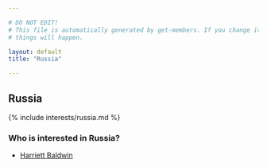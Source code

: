 ```yaml
---

# DO NOT EDIT!
# This file is automatically generated by get-members. If you change it, bad
# things will happen.

layout: default
title: "Russia"

---
```


## Russia

{% include interests/russia.md %}

### Who is interested in Russia?


* [Harriett Baldwin](/members/harriett-baldwin.html)
